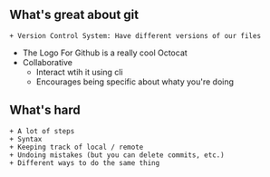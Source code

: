 ## What's great about git
	+ Version Control System: Have different versions of our files
  + The Logo For Github is a really cool Octocat
  + Collaborative
 	+ Interact wtih it using cli
	+ Encourages being specific about whaty you're doing

## What's hard
	+ A lot of steps
	+ Syntax
	+ Keeping track of local / remote
	+ Undoing mistakes (but you can delete commits, etc.)
	+ Different ways to do the same thing